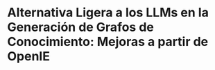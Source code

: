 #  Alternativa Ligera a los LLMs en la Generación de Grafos de Conocimiento: Mejoras a partir de OpenIE
